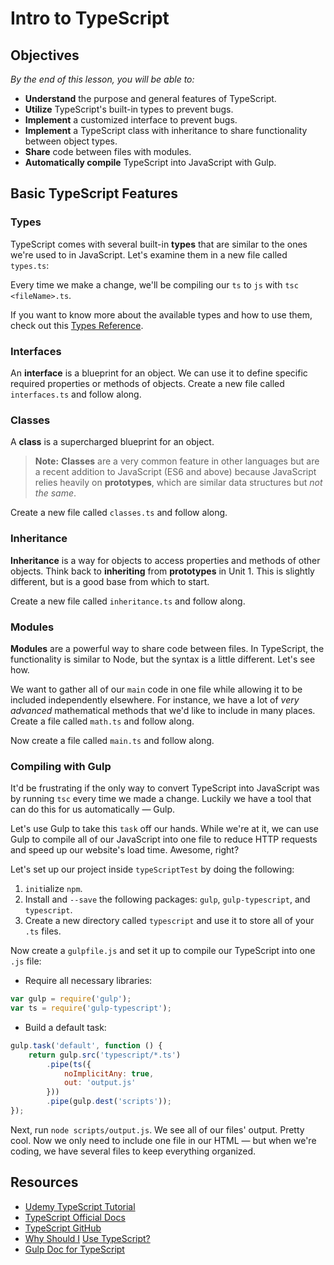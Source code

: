 <!--5 minutes -->

<!--Hook: Throughout this course, we've taught you the legacy tools currently used in web development while slowly introducing the newer tools that have been developed. TypeScript is one of the most useful new tools for two reasons: It provides functionality that JavaScript developers have been asking for since the late '90s and it was used to create many modern tools, most notably Angular 2+ and Ionic 2+ (an Angular-based framework for building mobile apps). So, as today is all about Angular 2+, we should probably show you the language it's written in. -->

# Intro to TypeScript

## Objectives
*By the end of this lesson, you will be able to:*

- **Understand** the purpose and general features of TypeScript.
- **Utilize** TypeScript's built-in types to prevent bugs.
- **Implement** a customized interface to prevent bugs.
- **Implement** a TypeScript class with inheritance to share functionality between object types.
- **Share** code between files with modules.
- **Automatically compile** TypeScript into JavaScript with Gulp.

## Basic TypeScript Features

<!--0:05 10 minutes -->

### Types

TypeScript comes with several built-in **types** that are similar to the ones we're used to in JavaScript. Let's examine them in a new file called `types.ts`:

<!--Catch up with the code below.

<!--Start with:

var numero : number = 1;
numero = 2;

<!--Then:

numero = "fish";

<!--Talk about the error you see together.

-->

<!--Then go through the other major types:

var namey : string = "Bobz";

var isWinter : boolean = true;

<!--Pause before moving onto more complex types:

var names : string[] = ["Hans", "Franz"];

-->

<!-- Then talk about function casting:

function getName() : string{
	return 1;
}

<!-- Look at the error:

function noReturn() : void {
	console.log('yo log, whattup?');
}
-->

Every time we make a change, we'll be compiling our `ts` to `js` with `tsc <fileName>.ts`.

If you want to know more about the available types and how to use them, check out this [Types Reference](https://www.typescriptlang.org/docs/handbook/basic-types.html).

### Interfaces

<!--0:15 10 minutes -->

An **interface** is a blueprint for an object. We can use it to define specific required properties or methods of objects.  Create a new file called `interfaces.ts` and follow along.

<!--Catch up with following code.

-- Create the interface:

interface Stark {
	name: string
}

-- And the function:

function printName(stark : Stark) {
	console.log(stark.name);
}

-- Then call the following ways:

printName({name:"Eddard"});
-->

<!--printName({age:22});

<!-- Talk about the error that comes up, then adjust.

interface Stark {
	name: string,
	age?: number
}

printName({name:"Eddard"});

printName({name: "Bran", age:22});

-->

### Classes

<!--0:25 10 minutes -->

A **class** is a supercharged blueprint for an object.

>**Note:** **Classes** are a very common feature in other languages but are a recent addition to JavaScript (ES6 and above) because JavaScript relies heavily on **prototypes**, which are similar data structures but *not the same*.

Create a new file called `classes.ts` and follow along.

<!--Catch up for code below.

-- First create a class:

class Stark {
	name: string = "Brandon";
	saying: string;
}

-- Then instantiate it:

var ned = new Stark();

ned.saying = "Winter is coming!";

console.log(ned.saying);

-- Look familiar? That's right, it's basically a constructor function — take a look at the compiled JavaScript.
-->

<!-- How do we put a method on the prototype?

class Stark {
	name: string = "Brandon";
	hello(person:string) {
		console.log("Hello, " + person);
	}
}

-- Now let's call it:

ned.hello("Bobert");

-->

<!--0:35 10 minutes -->

### Inheritance

**Inheritance** is a way for objects to access properties and methods of other objects. Think back to **inheriting** from **prototypes** in Unit 1. This is slightly different, but is a good base from which to start.

Create a new file called `inheritance.ts` and follow along.

<!-- Catch up for code below.

-- Create a class:

class Person {
	name: string;
	dance() {
		console.log(this.name + " is dancing...");
	}
}

-- What if we want to pass a name in our person creation? Put this inside the class:

	constructor(name:string) {
		this.name = name;
	}

-- And dance:

var bran = new Person("Bran");

bran.dance();

-->

<!-- Then extend:

class CoolPerson extends Person {
	dance() {
		console.log("awesomely!");
	}
}

var robb = new CoolPerson("Robb");
robb.dance();

-- Notice that Robb is not dancing yet — let's fix that. How do we reach a class *above* the current class?

	dance() {
		super.dance();
		console.log("awesomely!");
	}

-->

### Modules

<!--0:45 10 minutes -->

**Modules** are a powerful way to share code between files. In TypeScript, the functionality is similar to Node, but the syntax is a little different. Let's see how.

We want to gather all of our `main` code in one file while allowing it to be included independently elsewhere. For instance, we have a lot of *very advanced* mathematical methods that we'd like to include in many places. Create a file called `math.ts` and follow along.

<!-- Catch up for code below:

export class Multiplication {
	timesTwo(n:number) {
		return n*2;
	}
}

-- Note that we could easily create another class called Addition, and we could put functions like `addTwo` inside it. Does this look familiar? (That's the ES6 method syntax.)

-->

Now create a file called `main.ts` and follow along.

<!-- Catch up for code below.

import { Multiplication } from './math';

let multiplication = new Multiplication();

console.log(multiplication.timesTwo(9));

-- Now try running `main.js`. What happens?

-->

### Compiling with Gulp

<!--0:55 10 minutes -->

It'd be frustrating if the only way to convert TypeScript into JavaScript was by running `tsc` every time we made a change.  Luckily we have a tool that can do this for us automatically — Gulp.

Let's use Gulp to take this `task` off our hands. While we're at it, we can use Gulp to compile all of our JavaScript into one file to reduce HTTP requests and speed up our website's load time. Awesome, right?

Let's set up our project inside `typeScriptTest` by doing the following:

1) `init`ialize `npm`.
2) Install and `--save` the following packages: `gulp`, `gulp-typescript`, and `typescript`.
3) Create a new directory called `typescript` and use it to store all of your `.ts` files.

Now create a `gulpfile.js` and set it up to compile our TypeScript into one `.js` file:

- Require all necessary libraries:

```js
var gulp = require('gulp');
var ts = require('gulp-typescript');
```

- Build a default task:

```js
gulp.task('default', function () {
    return gulp.src('typescript/*.ts')
        .pipe(ts({
            noImplicitAny: true,
            out: 'output.js'
        }))
        .pipe(gulp.dest('scripts'));
});
```

Next, run `node scripts/output.js`. We see all of our files' output. Pretty cool. Now we only need to include one file in our HTML — but when we're coding, we have several files to keep everything organized.

## Resources

- [Udemy TypeScript Tutorial](https://www.udemy.com/typescript/learn/v4/overview)
- [TypeScript Official Docs](https://www.typescriptlang.org/)
- [TypeScript GitHub](https://github.com/Microsoft/TypeScript)
- [Why Should I](http://stackoverflow.com/questions/12694530/what-is-typescript-and-why-would-i-use-it-in-place-of-javascript) [Use TypeScript?](http://stackoverflow.com/questions/12694530/what-is-typescript-and-why-would-i-use-it-in-place-of-javascript/35048303#35048303)
- [Gulp Doc for TypeScript](https://www.typescriptlang.org/docs/handbook/gulp.html)
